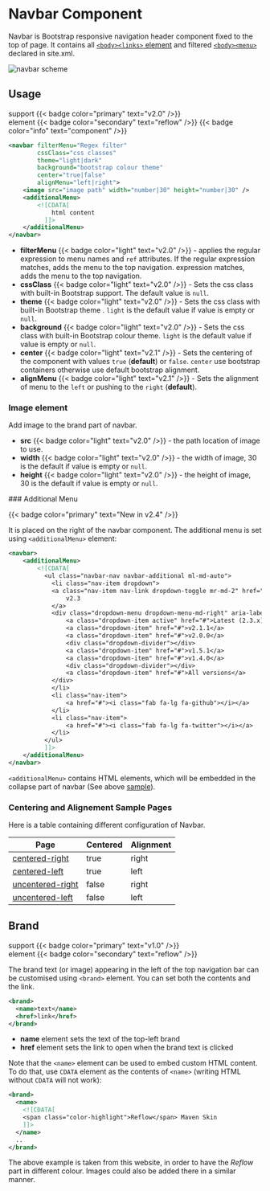 # Navbar Component

Navbar is Bootstrap responsive navigation header component fixed to the top of page. It contains all [`<body><links>` element][site-links] and filtered [`<body><menu>`][site-menus] declared in site.xml.

![navbar scheme](../images/doc/navbar-scheme.png)

## Usage

support {{< badge color="primary" text="v2.0" />}}<br/>
element {{< badge color="secondary" text="reflow" />}} {{< badge color="info" text="component" />}}

```xml
<navbar filterMenu="Regex filter"
        cssClass="css classes"
        theme="light|dark"
        background="bootstrap colour theme"
        center="true|false"
        alignMenu="left|right">
    <image src="image path" width="number|30" height="number|30" />
    <additionalMenu>
        <![CDATA[
            html content
          ]]>
    </additionalMenu>
</navbar>
```

- **filterMenu** {{< badge color="light" text="v2.0" />}} - applies the regular expression to menu names and `ref` attributes. If the regular expression matches, adds the menu to the top navigation.
    expression matches, adds the menu to the top navigation.
- **cssClass** {{< badge color="light" text="v2.0" />}} - Sets the css class with built-in Bootstrap support. The default value is `null`.
- **theme** {{< badge color="light" text="v2.0" />}} - Sets the css class with built-in Bootstrap theme . `light` is the default value if value is empty or `null`.
- **background** {{< badge color="light" text="v2.0" />}} - Sets the css class with built-in Bootstrap colour theme. `light` is the default value if value is empty or `null`.
- **center** {{< badge color="light" text="v2.1" />}} - Sets the centering of the component with values `true`  (**default**) or `false`. `center` use bootstrap containers otherwise use default bootstrap alignment.
- **alignMenu** {{< badge color="light" text="v2.1" />}} - Sets the alignment of menu to the `left` or pushing to the `right` (**default**).

### Image element

Add image to the brand part of navbar.

- **src** {{< badge color="light" text="v2.0" />}} - the path location of image to use.
- **width** {{< badge color="light" text="v2.0" />}} - the width of image, 30 is the default if value is empty or `null`.
- **height** {{< badge color="light" text="v2.0" />}} - the height of image, 30 is the default if value is empty or `null`.

### Additional Menu

{{< badge color="primary" text="New in v2.4" />}}

It is placed on the right of the navbar component. The additional menu is set using `<additionalMenu>` element:

```xml
<navbar>
    <additionalMenu>
        <![CDATA[
          <ul class="navbar-nav navbar-additional ml-md-auto">
            <li class="nav-item dropdown">
            <a class="nav-item nav-link dropdown-toggle mr-md-2" href="#" id="m-versions" data-toggle="dropdown" aria-haspopup="true" aria-expanded="false">
                v2.3
            </a>
            <div class="dropdown-menu dropdown-menu-md-right" aria-labelledby="bd-versions">
                <a class="dropdown-item active" href="#">Latest (2.3.x)</a>
                <a class="dropdown-item" href="#">v2.1.1</a>
                <a class="dropdown-item" href="#">v2.0.0</a>
                <div class="dropdown-divider"></div>
                <a class="dropdown-item" href="#">v1.5.1</a>
                <a class="dropdown-item" href="#">v1.4.0</a>
                <div class="dropdown-divider"></div>
                <a class="dropdown-item" href="#">All versions</a>
            </div>
            </li>
            <li class="nav-item">
                <a href="#"><i class="fab fa-lg fa-github"></i></a>
            </li>
            <li class="nav-item">
                <a href="#"><i class="fab fa-lg fa-twitter"></i></a>
            </li>
          </ul>
          ]]>
    </additionalMenu>
</navbar>
```

`<additionalMenu>` contains HTML elements, which will be embedded in the collapse part of navbar (See above [sample](test/navbar-additional-menu.html)).

### Centering and Alignement Sample Pages

Here is a table containing different configuration of Navbar.

| Page                                                  | Centered | Alignment |
|-------------------------------------------------------|----------|-----------|
| [centered-right](test/navbar-centered-right.html)     | true     | right     |
| [centered-left](test/navbar-centered-left.html)       | true     | left      |
| [uncentered-right](test/navbar-uncentered-right.html) | false    | right     |
| [uncentered-left](test/navbar-uncentered-left.html)   | false    | left      |

## Brand

support {{< badge color="primary" text="v1.0" />}}<br/>
element {{< badge color="secondary" text="reflow" />}}

The brand text (or image) appearing in the left of the top navigation bar can be customised using
`<brand>` element. You can set both the contents and the link.

```xml
<brand>
  <name>text</name>
  <href>link</href>
</brand>
```

- **name** element sets the text of the top-left brand
- **href** element sets the link to open when the brand text is clicked

Note that the `<name>` element can be used to embed custom HTML content. To do that, use `CDATA`
element as the contents of `<name>` (writing HTML without `CDATA` will not work):

```xml
<brand>
  <name>
    <![CDATA[
    <span class="color-highlight">Reflow</span> Maven Skin
    ]]>
  </name>
  ..
</brand>
```

The above example is taken from this website, in order to have the _Reflow_ part in different
colour. Images could also be added there in a similar manner.

[site-menus]: http://maven.apache.org/plugins/maven-site-plugin/examples/sitedescriptor.html#Including_Generated_Content
[site-links]: http://maven.apache.org/plugins/maven-site-plugin/examples/sitedescriptor.html#Links
